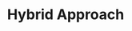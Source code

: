 ---
types: "word"

title: "Hybrid Approach"

categories: ['']

tags: ['Hybrid', 'Approach']

arabic: 'المقاربة الهجينة'

arexps: []

enwords: ['Hybrid Approach']

enexps: []

arlexicons: 'ق'

enlexicons: 'H'

authors: ['Ruqayya Roshdy']

translators: ['']

citations: 'العربية والذكاء الاصطناعي'

sources: 'مركز الملك عبدالله بن عبدالعزيز الدولي لخدمة اللغة العربية'

word: "true"

slug: ""
---